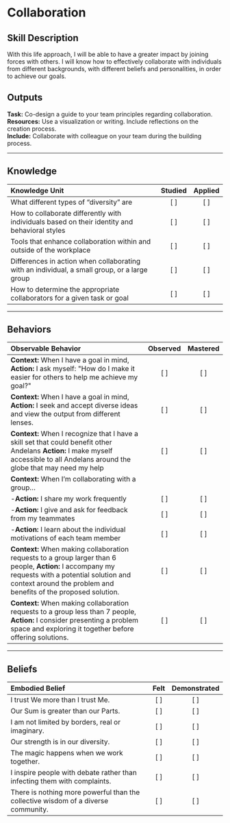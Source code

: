 # Collaboration 

Skill Description
----------
With this life approach, I will be able to have a greater impact by joining forces with others. I will know how to effectively collaborate with individuals from different backgrounds, with different beliefs and personalities, in order to achieve our goals.

Outputs
----------
**Task:** Co-design a guide to your team principles regarding collaboration.<br>
**Resources:** Use a visualization or writing. Include reflections on the creation process.<br>
**Include:** Collaborate with colleague on your team during the building process. <br>

----------


## **Knowledge**


| Knowledge Unit   |      Studied      | Applied |
|:-------------|:------------------:|:--------:|
| What different types of “diversity” are  | [ ] | [ ]  |
| How to collaborate differently with individuals based on their identity and behavioral styles  | [ ] | [ ]  |
| Tools that enhance collaboration within and outside of the workplace | [ ] | [ ]  |
| Differences in action when collaborating with an individual, a small group, or a large group | [ ] | [ ]  |
| How to determine the appropriate collaborators for a given task or goal | [ ] | [ ]  |



----------


## **Behaviors**

| Observable Behavior   |      Observed      | Mastered |
|:-------------|:------------------:|:--------:|
| **Context:**  When I have a goal in mind, **Action:** I ask myself: "How do I make it easier for others to help me achieve my goal?"  | [ ] | [ ]  |
| **Context:**  When I have a goal in mind, **Action:** I seek and accept diverse ideas and view the output from different lenses. | [ ] | [ ]  |
| **Context:**  When I recognize that I have a skill set that could benefit other Andelans **Action:** I make myself accessible to all Andelans around the globe that may need my help  | [ ] | [ ]  |
| **Context:**  When I’m collaborating with a group… | | | 
| -**Action:** I share my work frequently | [ ] | [ ]  |
| -**Action:** I give and ask for feedback from my teammates | [ ] | [ ]  |
| -**Action:** I learn about the individual motivations of each team member | [ ] | [ ]  |
| **Context:**  When making collaboration requests to a group larger than 6 people, **Action:** I accompany my requests with a potential solution and context around the problem and benefits of the proposed solution. | [ ] | [ ]  |
| **Context:**  When making collaboration requests to a group less than 7 people, **Action:** I consider presenting a problem space and exploring it together before offering solutions. | [ ] | [ ]  |


----------


## **Beliefs**


| Embodied Belief   |      Felt      | Demonstrated |
|:-------------|:------------------:|:--------:|
| I trust We more than I trust Me. | [ ] | [ ]  |
| Our Sum is greater than our Parts. | [ ] | [ ]  |
| I am not limited by borders, real or imaginary. | [ ] | [ ]  |
| Our strength is in our diversity. | [ ] | [ ]  |
| The magic happens when we work together. | [ ] | [ ]  |
| I inspire people with debate rather than infecting them with complaints. | [ ] | [ ]  |
| There is nothing more powerful than the collective wisdom of a diverse community. | [ ] | [ ]  |
